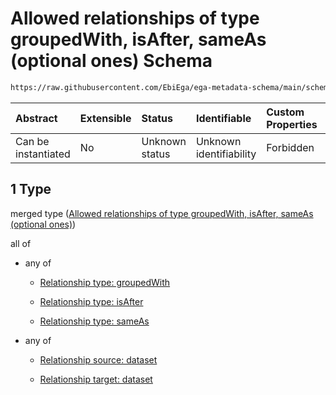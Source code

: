 # Allowed relationships of type groupedWith, isAfter, sameAs (optional ones) Schema

```txt
https://raw.githubusercontent.com/EbiEga/ega-metadata-schema/main/schemas/EGA.dataset.json#/properties/datasetRelationships/items/allOf/1/anyOf/1
```



| Abstract            | Extensible | Status         | Identifiable            | Custom Properties | Additional Properties | Access Restrictions | Defined In                                                                     |
| :------------------ | :--------- | :------------- | :---------------------- | :---------------- | :-------------------- | :------------------ | :----------------------------------------------------------------------------- |
| Can be instantiated | No         | Unknown status | Unknown identifiability | Forbidden         | Allowed               | none                | [EGA.dataset.json\*](../../../schemas/EGA.dataset.json "open original schema") |

## 1 Type

merged type ([Allowed relationships of type groupedWith, isAfter, sameAs (optional ones)](ega-5-properties-dataset-relationships-items-allof-relationship-constraints-for-a-dataset-anyof-allowed-relationships-of-type-groupedwith-isafter-sameas-optional-ones.md))

all of

*   any of

    *   [Relationship type: groupedWith](ega-4-definitions-relationship-type-groupedwith.md "check type definition")

    *   [Relationship type: isAfter](ega-4-definitions-relationship-type-isafter.md "check type definition")

    *   [Relationship type: sameAs](ega-4-definitions-relationship-type-sameas.md "check type definition")

*   any of

    *   [Relationship source: dataset](ega-4-definitions-relationship-source-dataset.md "check type definition")

    *   [Relationship target: dataset](ega-4-definitions-relationship-target-dataset.md "check type definition")
